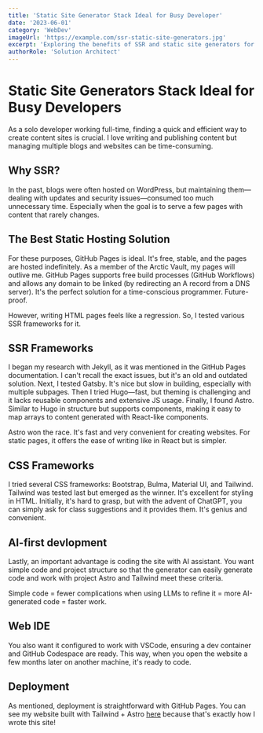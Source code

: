 ```yaml
---
title: 'Static Site Generator Stack Ideal for Busy Developer'
date: '2023-06-01'
category: 'WebDev'
imageUrl: 'https://example.com/ssr-static-site-generators.jpg'
excerpt: 'Exploring the benefits of SSR and static site generators for efficient content creation.'
authorRole: 'Solution Architect'
---
```


# Static Site Generators Stack Ideal for Busy Developers

As a solo developer working full-time, finding a quick and efficient way to create content sites is crucial. I love writing and publishing content but managing multiple blogs and websites can be time-consuming.

## Why SSR?

In the past, blogs were often hosted on WordPress, but maintaining them—dealing with updates and security issues—consumed too much unnecessary time. Especially when the goal is to serve a few pages with content that rarely changes.

## The Best Static Hosting Solution

For these purposes, GitHub Pages is ideal. It's free, stable, and the pages are hosted indefinitely. As a member of the Arctic Vault, my pages will outlive me. GitHub Pages supports free build processes (GitHub Workflows) and allows any domain to be linked (by redirecting an A record from a DNS server). It's the perfect solution for a time-conscious programmer. Future-proof.

However, writing HTML pages feels like a regression. So, I tested various SSR frameworks for it.

## SSR Frameworks

I began my research with Jekyll, as it was mentioned in the GitHub Pages documentation. I can't recall the exact issues, but it's an old and outdated solution. Next, I tested Gatsby. It's nice but slow in building, especially with multiple subpages. Then I tried Hugo—fast, but theming is challenging and it lacks reusable components and extensive JS usage. Finally, I found Astro. Similar to Hugo in structure but supports components, making it easy to map arrays to content generated with React-like components.

Astro won the race. It's fast and very convenient for creating websites. For static pages, it offers the ease of writing like in React but is simpler.

## CSS Frameworks

I tried several CSS frameworks: Bootstrap, Bulma, Material UI, and Tailwind. Tailwind was tested last but emerged as the winner. It's excellent for styling in HTML. Initially, it's hard to grasp, but with the advent of ChatGPT, you can simply ask for class suggestions and it provides them. It's genius and convenient.

## AI-first devlopment

Lastly, an important advantage is coding the site with AI assistant. You want simple code and project structure so that the generator can easily generate code and work with project Astro and Tailwind meet these criteria.

Simple code = fewer complications when using LLMs to refine it = more AI-generated code = faster work.

## Web IDE

You also want it configured to work with VSCode, ensuring a dev container and GitHub Codespace are ready. This way, when you open the website a few months later on another machine, it's ready to code.

## Deployment

As mentioned, deployment is straightforward with GitHub Pages. You can see my website built with Tailwind + Astro [here]() because that's exactly how I wrote this site!
